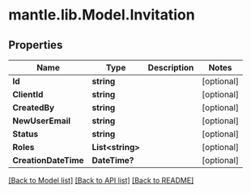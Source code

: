 # mantle.lib.Model.Invitation
## Properties

Name | Type | Description | Notes
------------ | ------------- | ------------- | -------------
**Id** | **string** |  | [optional] 
**ClientId** | **string** |  | [optional] 
**CreatedBy** | **string** |  | [optional] 
**NewUserEmail** | **string** |  | [optional] 
**Status** | **string** |  | [optional] 
**Roles** | **List&lt;string&gt;** |  | [optional] 
**CreationDateTime** | **DateTime?** |  | [optional] 

[[Back to Model list]](../README.md#documentation-for-models) [[Back to API list]](../README.md#documentation-for-api-endpoints) [[Back to README]](../README.md)

